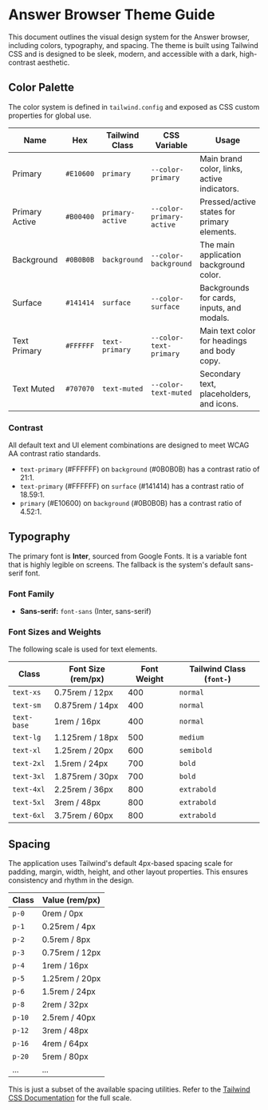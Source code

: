 # Answer Browser Theme Guide

This document outlines the visual design system for the Answer browser, including colors, typography, and spacing. The theme is built using Tailwind CSS and is designed to be sleek, modern, and accessible with a dark, high-contrast aesthetic.

## Color Palette

The color system is defined in `tailwind.config` and exposed as CSS custom properties for global use.

| Name           | Hex       | Tailwind Class       | CSS Variable              | Usage                                         |
| -------------- | --------- | -------------------- | ------------------------- | --------------------------------------------- |
| Primary        | `#E10600` | `primary`            | `--color-primary`         | Main brand color, links, active indicators.   |
| Primary Active | `#B00400` | `primary-active`     | `--color-primary-active`  | Pressed/active states for primary elements.   |
| Background     | `#0B0B0B` | `background`         | `--color-background`      | The main application background color.        |
| Surface        | `#141414` | `surface`            | `--color-surface`         | Backgrounds for cards, inputs, and modals.    |
| Text Primary   | `#FFFFFF` | `text-primary`       | `--color-text-primary`    | Main text color for headings and body copy.   |
| Text Muted     | `#707070` | `text-muted`         | `--color-text-muted`      | Secondary text, placeholders, and icons.      |

### Contrast

All default text and UI element combinations are designed to meet WCAG AA contrast ratio standards.

- `text-primary` (#FFFFFF) on `background` (#0B0B0B) has a contrast ratio of 21:1.
- `text-primary` (#FFFFFF) on `surface` (#141414) has a contrast ratio of 18.59:1.
- `primary` (#E10600) on `background` (#0B0B0B) has a contrast ratio of 4.52:1.

## Typography

The primary font is **Inter**, sourced from Google Fonts. It is a variable font that is highly legible on screens. The fallback is the system's default sans-serif font.

### Font Family

- **Sans-serif:** `font-sans` (Inter, sans-serif)

### Font Sizes and Weights

The following scale is used for text elements.

| Class       | Font Size (rem/px) | Font Weight | Tailwind Class (`font-`) |
| ----------- | ------------------ | ----------- | ------------------------ |
| `text-xs`   | 0.75rem / 12px     | 400         | `normal`                 |
| `text-sm`   | 0.875rem / 14px    | 400         | `normal`                 |
| `text-base` | 1rem / 16px        | 400         | `normal`                 |
| `text-lg`   | 1.125rem / 18px    | 500         | `medium`                 |
| `text-xl`   | 1.25rem / 20px     | 600         | `semibold`               |
| `text-2xl`  | 1.5rem / 24px      | 700         | `bold`                   |
| `text-3xl`  | 1.875rem / 30px    | 700         | `bold`                   |
| `text-4xl`  | 2.25rem / 36px     | 800         | `extrabold`              |
| `text-5xl`  | 3rem / 48px        | 800         | `extrabold`              |
| `text-6xl`  | 3.75rem / 60px     | 800         | `extrabold`              |

## Spacing

The application uses Tailwind's default 4px-based spacing scale for padding, margin, width, height, and other layout properties. This ensures consistency and rhythm in the design.

| Class  | Value (rem/px) |
| ------ | -------------- |
| `p-0`  | 0rem / 0px     |
| `p-1`  | 0.25rem / 4px  |
| `p-2`  | 0.5rem / 8px   |
| `p-3`  | 0.75rem / 12px |
| `p-4`  | 1rem / 16px    |
| `p-5`  | 1.25rem / 20px |
| `p-6`  | 1.5rem / 24px  |
| `p-8`  | 2rem / 32px    |
| `p-10` | 2.5rem / 40px  |
| `p-12` | 3rem / 48px    |
| `p-16` | 4rem / 64px    |
| `p-20` | 5rem / 80px    |
| ...    | ...            |

This is just a subset of the available spacing utilities. Refer to the [Tailwind CSS Documentation](https://tailwindcss.com/docs/spacing) for the full scale.
